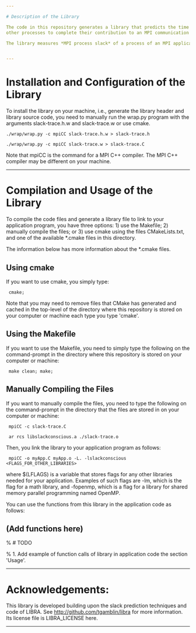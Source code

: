 ```yaml
---

# Description of the Library

The code in this repository generates a library that predicts the time that a process of an MPI program spends waiting for 
other processes to complete their contribution to an MPI communication function during application execution.

The library measures *MPI process slack* of a process of an MPI application running on a supercomputer. The term *MPI process slack* refers to the time that an MPI process spends waiting on other MPI processes to contribute their portion of messages to an interprocess communication function in MPI application run on a supercomputer.


---
```


# Installation and Configuration of the Library

To install the library on your machine, i.e., generate the library header and library source code, you need to manually run the wrap.py program with the arguments slack-trace.h.w and slack-trace.w or use cmake. 

    ./wrap/wrap.py -c mpiCC slack-trace.h.w > slack-trace.h                                 
                                                                                   
    ./wrap/wrap.py -c mpiCC slack-trace.w > slack-trace.C 


Note that mpiCC is the command for a MPI C++ compiler. The MPI C++ compiler may be different on your machine.

---

# Compilation and Usage of the Library

To compile the code files and generate a library file to link to your application program, you have three options: 1) use the Makefile; 2) manually compile the files; or 3) use cmake using the files CMakeLists.txt, and one of the available \*.cmake files in this directory. 

The information below has more information about the \*.cmake files.


## Using cmake

If you want to use cmake, you simply type: 

     cmake; 
 
Note that you may need to remove files that CMake has generated and cached in the top-level of the directory where this repository is
stored on your computer or machine each type you type 'cmake'.

## Using the Makefile

If you want to use the Makefile, you need to simply type the following on the command-prompt in the directory where this repository is stored on your computer or machine:

     make clean; make;


## Manually Compiling the Files

If you want to manually compile the files, you need to type the following on the command-prompt in the directory that the files are stored in on your computer or machine:                                 
          
     mpiCC -c slack-trace.C                                                                 
                                                                                        
     ar rcs libslackconscious.a ./slack-trace.o    


Then, you link the library to your application program as follows: 

     mpiCC -o myApp.C myApp.o -L. -lslackconscious <FLAGS_FOR_OTHER_LIBRARIES>

where $(LFLAGS) is a variable that stores flags for any other libraries needed for your application. Examples of 
such flags are -lm, which is the flag for a math library, and -fopenmp, which is a flag for a library for shared memory parallel programming named OpenMP. 


You can use the functions from this library in the application code as follows: 

(Add functions here) 
---

% # TODO

% 1. Add example of function calls of library in application code the section 'Usage'.

---
# Acknowledgements: 

This library is developed building upon the slack prediction techniques and code of LIBRA. See http://github.com/tgamblin/libra for more information. 
Its license file is LIBRA_LICENSE here. 

---
